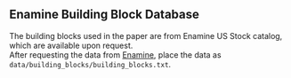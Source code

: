 ## Enamine Building Block Database
The building blocks used in the paper are from Enamine US Stock catalog, which are available upon request.<br>
After requesting the data from [Enamine](https://enamine.net/building-blocks/building-blocks-catalog), place the data as `data/building_blocks/building_blocks.txt`.

